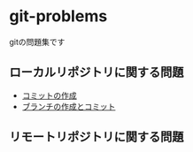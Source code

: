 # git-problems

gitの問題集です

## ローカルリポジトリに関する問題

- [コミットの作成](./problems/commit.md)
- [ブランチの作成とコミット](./problems/branching.md)

## リモートリポジトリに関する問題
